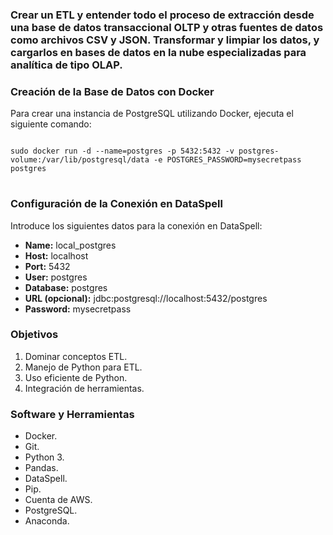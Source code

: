 <h3 align="left">
  Crear un ETL y entender todo el proceso de extracción desde una base de datos transaccional OLTP y otras fuentes de datos como archivos CSV y JSON.
  Transformar y limpiar los datos, y cargarlos en bases de datos en la nube especializadas para analítica de tipo OLAP.
</h3>

<h3>Creación de la Base de Datos con Docker</h3>
<p>Para crear una instancia de PostgreSQL utilizando Docker, ejecuta el siguiente comando:</p>
<pre>
<code>
sudo docker run -d --name=postgres -p 5432:5432 -v postgres-volume:/var/lib/postgresql/data -e POSTGRES_PASSWORD=mysecretpass postgres
</code>
</pre>

<h3>Configuración de la Conexión en DataSpell</h3>
<p>Introduce los siguientes datos para la conexión en DataSpell:</p>
<ul>
  <li><strong>Name:</strong> local_postgres</li>
  <li><strong>Host:</strong> localhost</li>
  <li><strong>Port:</strong> 5432</li>
  <li><strong>User:</strong> postgres</li>
  <li><strong>Database:</strong> postgres</li>
  <li><strong>URL (opcional):</strong> jdbc:postgresql://localhost:5432/postgres</li>
  <li><strong>Password:</strong> mysecretpass</li>
</ul>

<h3>Objetivos</h3>
<ol>
  <li>Dominar conceptos ETL.</li>
  <li>Manejo de Python para ETL.</li>
  <li>Uso eficiente de Python.</li>
  <li>Integración de herramientas.</li>
</ol>

<h3>Software y Herramientas</h3>
<ul>
  <li>Docker.</li>
  <li>Git.</li>
  <li>Python 3.</li>
  <li>Pandas.</li>
  <li>DataSpell.</li>
  <li>Pip.</li>
  <li>Cuenta de AWS.</li>
  <li>PostgreSQL.</li>
  <li>Anaconda.</li>
</ul>
</body>
</html>
